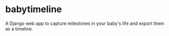 babytimeline
============

A Django web app to capture milestones in your baby's life and export them as a timeline.